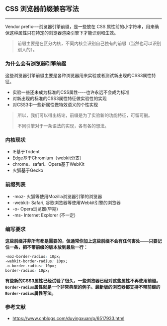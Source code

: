 ## CSS 浏览器前缀兼容写法

---

Vendor prefix---浏览器引擎前缀，是一些放在 CSS 属性前的小字符串，用来确保这种属性只在特定的浏览器渲染引擎下才能识别和生效。

> 前缀主要是在区分内核，不同内核会识别自己独有的前缀（当然也可以识别别人的）。



### 为什么会有浏览器引擎前缀

这些浏览器引擎前缀主要是各种浏览器用来实验或者测试新出现的CSS3属性特征。

- 实验一些还未成为标准的CSS属性----也许永远不会成为标准
- 对新出现的标准的CSS3属性特征做实验性的实现
- 对CSS3中一些新属性做特效语义的个性实现

> 所以，我们可以得出结论，前缀是为了实验新的功能特征，可留可删。
>
> 不同引擎对于一条语法的实现，各有各的想法。



### 内核现状

- IE基于Trident
- Edge基于Chromium（webkit分支）
- chrome、safari、Opera基于WebKit
- 火狐基于Gecko



### 前缀列表

- -moz-		火狐等使用Mozilla浏览器引擎的浏览器
- -webkit-     Safari, 谷歌浏览器等使用Webkit引擎的浏览器
- -o-               Opera浏览器(早期)
- -ms-            Internet Explorer (不一定)



### 编写要求

​	**这些前缀并非所有都是需要的，但通常你加上这些前缀不会有任何害处——只要记住一条，把不带前缀的版本放到最后一行：**

```css
-moz-border-radius: 10px; 
-webkit-border-radius: 10px; 
-o-border-radius: 10px; 
border-radius: 10px; 
```

​	**有些新的CSS3属性已经试验了很久，一些浏览器已经对这些属性不再使用前缀。`Border-radius`属性就是一个非常典型的例子。最新版的浏览器都支持不带前缀的`Border-radius`属性写法。**





### 参考文献

- https://www.cnblogs.com/duyingxuan/p/6517933.html